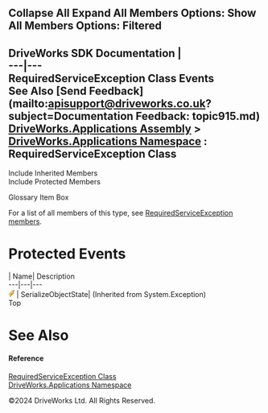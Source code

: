        

 Collapse All Expand All  Members Options: Show All  Members Options: Filtered   
---  
DriveWorks SDK Documentation  |   
---|---  
RequiredServiceException Class Events   
See Also [Send Feedback](mailto:apisupport@driveworks.co.uk?subject=Documentation Feedback: topic915.md)  
[DriveWorks.Applications Assembly](topic13.md) > [DriveWorks.Applications Namespace](topic16.md) : RequiredServiceException Class  
---  
  
Include Inherited Members    
Include Protected Members    


Glossary Item Box

For a list of all members of this type, see [RequiredServiceException members](topic916.md).

# Protected Events

| Name| Description  
---|---|---  
![Protected Event](dotnetimages/protectedEvent.gif)| SerializeObjectState|  (Inherited from System.Exception)  
Top

# See Also

#### Reference

[RequiredServiceException Class](topic915.md)   
[DriveWorks.Applications Namespace](topic16.md)

©2024 DriveWorks Ltd. All Rights Reserved.
